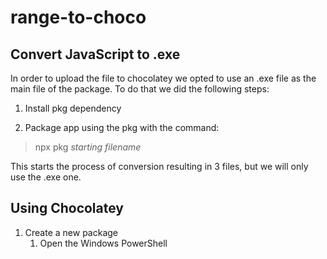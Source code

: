 # range-to-choco

## Convert JavaScript to .exe

In order to upload the file to chocolatey we opted to use an .exe file as the main file of the package.
To do that we did the following steps:

1. Install pkg dependency

2. Package app using the pkg with the command:

> npx pkg *starting filename*

This starts the process of conversion resulting in 3 files, but we will only use the .exe one.

## Using Chocolatey

1. Create a new package
    1. Open the Windows PowerShell 